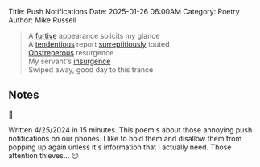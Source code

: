 Title: Push Notifications
Date: 2025-01-26 06:00AM
Category: Poetry
Author: Mike Russell

> A [furtive](https://www.merriam-webster.com/dictionary/furtive) appearance solicits my glance<br>
A [tendentious](https://www.merriam-webster.com/dictionary/tendentious) report [surreptitiously](https://www.merriam-webster.com/dictionary/surreptitious) touted<br>
[Obstreperous](https://www.merriam-webster.com/dictionary/obstreperous) resurgence<br>
My servant's [insurgence](https://www.merriam-webster.com/dictionary/insurgence)<br>
Swiped away, good day to this trance

## Notes

📱

Written 4/25/2024 in 15 minutes. This poem's about those annoying push notifications on our phones. I like to hold them and disallow them from popping up again unless it's information that I actually need. Those attention thieves... 😏
